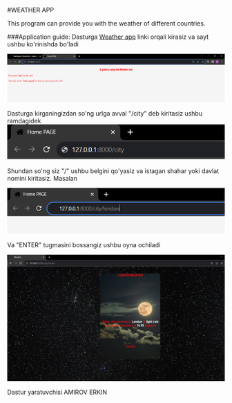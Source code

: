 #WEATHER APP

This program can provide you with the weather of different countries.


###Application guide:
Dasturga [Weather app](http://127.0.0.1:8000/)  linki orqali kirasiz va sayt ushbu ko'rinishda bo'ladi


![home page img](prj_img.png "HOME PAGE IMAGE")

Dasturga kirganingizdan so'ng urlga avval "/city" deb kiritasiz ushbu ramdagidek
![url img](url_img.png)

Shundan so'ng siz "/" ushbu belgini qo'yasiz va istagan shahar yoki davlat nomini kiritasiz. Masalan

![url img2](url2.png)

Va "ENTER" tugmasini bossangiz ushbu oyna ochiladi

![weather img](weather.png)

Dastur yaratuvchisi AMIROV ERKIN